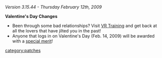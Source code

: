 _Version 3.15.44 - Thursday February 12th, 2009_

<b>Valentine's Day Changes</b>

- Been through some bad relationships? Visit [VR
  Training](VR_Training.md "wikilink") and get back at all the lovers
  that have jilted you in the past!
- Anyone that logs in on Valentine's Day (Feb. 14, 2009) will be
  awarded with a [special merit](Ball_.md&_Chain "wikilink")!

[category:patches](category:patches.md "wikilink")
